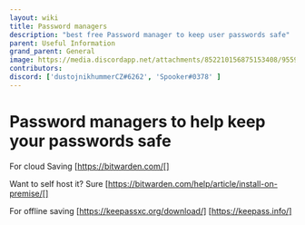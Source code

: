 ```yaml
---
layout: wiki
title: Password managers
description: "best free Password manager to keep user passwords safe"
parent: Useful Information
grand_parent: General
image: https://media.discordapp.net/attachments/852210156875153408/955908527724068894/unknown.png
contributors:
discord: ['dustojnikhummerCZ#6262', 'Spooker#0378' ]
---
```


# Password managers to help keep your passwords safe

For cloud Saving
[https://bitwarden.com/[]

Want to self host it? Sure
[https://bitwarden.com/help/article/install-on-premise/[]

For offline saving
[https://keepassxc.org/download/]
[https://keepass.info/]